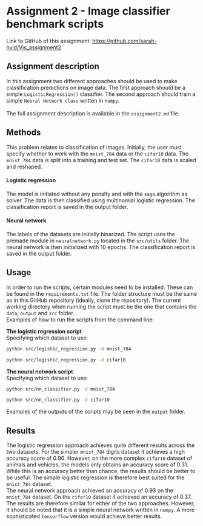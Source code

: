 # Assignment 2 - Image classifier benchmark scripts
 
Link to GitHub of this assignment: https://github.com/sarah-hvid/Vis_assignment2

## Assignment description
In this assignment two different approaches should be used to make classification predictions on image data. The first approach should be a simple ```LogisticRegression()``` classifier. The second approach should train a simple ```Neural Network class``` written in ```numpy```.  \
\
The full assignment description is available in the ```assignment2.md``` file. 

## Methods
This problem relates to classification of images. Initially, the user must specify whether to work with the ```mnist_784``` data or the ```cifar10``` data. The ```mnist_784``` data is split into a training and test set. The ```cifar10``` data is scaled and reshaped.

#### Logistic regression
The model is initiated without any penalty and with the ```saga``` algorithm as solver. The data is then classified using multinomial logistic regression. The classification report is saved in the output folder.
  
#### Neural network
The labels of the datasets are initially binarized. The script uses the premade module in ```neuralnetwork.py``` located in the ```src/utils``` folder. The neural network is then initialized with 10 epochs. The classification report is saved in the output folder. 

## Usage
In order to run the scripts, certain modules need to be installed. These can be found in the ```requirements.txt``` file. The folder structure must be the same as in this GitHub repository (ideally, clone the repository). The current working directory when running the script must be the one that contains the ```data```, ```output``` and ```src``` folder.\
Examples of how to run the scripts from the command line: 

__The logistic regression script__\
Specifying which dataset to use:
```bash
python src/logistic_regression.py -d mnist_784
```
```bash
python src/logistic_regression.py -d cifar10
```
__The neural network script__\
Specifying which dataset to use:
``` bash
python src/nn_classifier.py -d mnist_784
```
```bash
python src/nn_classifier.py -d cifar10
```
  
Examples of the outputs of the scripts may be seen in the ```output``` folder. 

## Results
The logistic regression approach achieves quite different results across the two datasets. For the simpler ```mnist_784``` digits dataset it achieves a high accuracy score of 0.90. However, on the more complex ```cifar10``` dataset of animals and vehicles, the models only obtains an accuracy score of 0.31. While this is an accuracy better than chance, the results should be better to be useful. The simple logistic regression is therefore best suited for the ```mnist_784``` dataset. \
The neural network approach achieved an accuracy of 0.93 on the ```mnist_784``` dataset. On the ```cifar10``` dataset it achieved an accuracy of 0.37. The results are therefore similar for either of the two approaches. However, it should be noted that it is a simple neural network written in ```numpy```. A more sophisticated ```tensorflow``` version would achieve better results.
